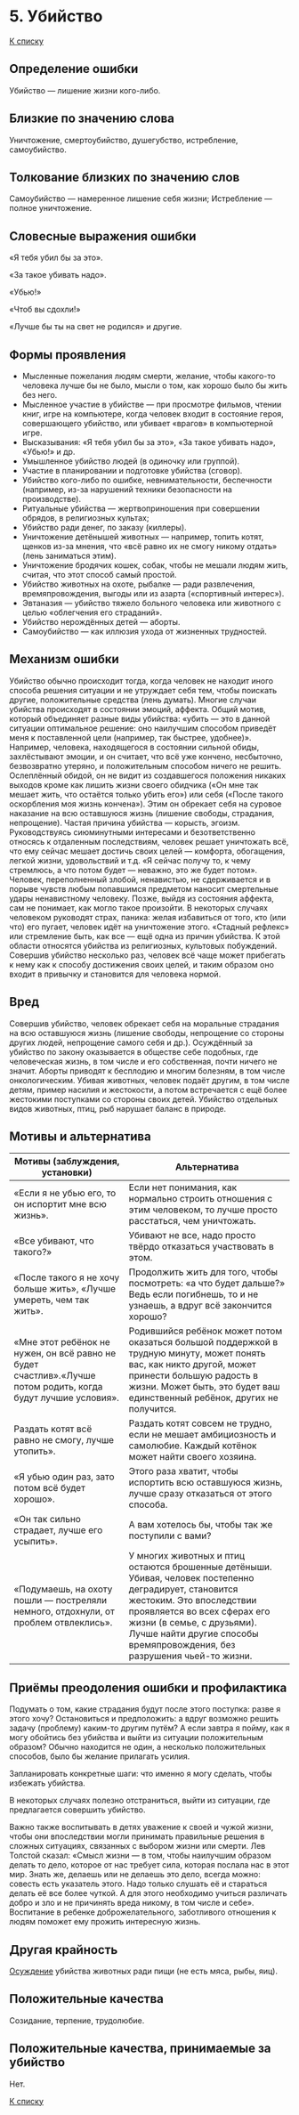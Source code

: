 # 5. Убийство

[К списку](000.md)

## Определение ошибки

Убийство — лишение жизни кого-либо.

## Близкие по значению слова

Уничтожение, смертоубийство, душегубство, истребление, самоубийство.
  
## Толкование близких по значению слов

Самоубийство — намеренное лишение себя жизни;
Истребление — полное уничтожение.

## Словесные выражения ошибки

«Я тебя убил бы за это».

«За такое убивать надо».

«Убью!»

«Чтоб вы сдохли!»

«Лучше бы ты на свет не родился» и другие.

## Формы проявления

- Мысленные пожелания людям смерти, желание, чтобы какого-то человека лучше бы не было, мысли о том, как хорошо было бы жить без него.
- Мысленное участие в убийстве — при просмотре фильмов, чтении книг, игре на компьютере, когда человек входит в состояние героя, совершающего убийство, или убивает «врагов» в компьютерной игре.
- Высказывания: «Я тебя убил бы за это», «За такое убивать надо», «Убью!» и др.
- Умышленное убийство людей (в одиночку или группой).
- Участие в планировании и подготовке убийства (сговор).
- Убийство кого-либо по ошибке, невнимательности, беспечности (например, из-за нарушений техники безопасности на производстве).
- Ритуальные убийства — жертвоприношения при совершении обрядов, в религиозных культах;
- Убийство ради денег, по заказу (киллеры).
- Уничтожение детёнышей животных — например, топить котят, щенков из-за мнения, что «всё равно их не смогу никому отдать» (лень заниматься этим).
- Уничтожение бродячих кошек, собак, чтобы не мешали людям жить, считая, что этот способ самый простой.
- Убийство животных на охоте, рыбалке — ради развлечения, времяпровождения, выгоды или из азарта («спортивный интерес»).
- Эвтаназия — убийство тяжело больного человека или животного с целью «облегчения его страданий».
- Убийство нерождённых детей — аборты.
- Самоубийство — как иллюзия ухода от жизненных трудностей.

## Механизм ошибки

Убийство обычно происходит тогда, когда человек не находит иного способа решения ситуации и не утруждает себя тем, чтобы поискать другие, положительные средства (лень думать). Многие случаи убийства происходят в состоянии эмоций, аффекта.
Общий мотив, который объединяет разные виды убийства: «убить — это в данной ситуации оптимальное решение: оно наилучшим способом приведёт меня к поставленной цели (например, так быстрее, удобнее)».
Например, человека, находящегося в состоянии сильной обиды, захлёстывают эмоции, и он считает, что всё уже кончено, несбыточно, безвозвратно утеряно, и положительным способом ничего не решить. Ослеплённый обидой, он не видит из создавшегося положения никаких выходов кроме как лишить жизни своего обидчика («Он мне так мешает жить, что остаётся только убить его») или себя («После такого оскорбления моя жизнь кончена»). Этим он обрекает себя на суровое наказание на всю оставшуюся жизнь (лишение свободы, страдания, непрощение).
Частая причина убийства — корысть, эгоизм. Руководствуясь сиюминутными интересами и безответственно относясь к отдаленным последствиям, человек решает уничтожать всё, что ему сейчас мешает достичь своих целей — комфорта, обогащения, легкой жизни, удовольствий и т.д. «Я сейчас получу то, к чему стремлюсь, а что потом будет — неважно, это же будет потом».
Человек, переполненный злобой, ненавистью, не сдерживается и в порыве чувств любым попавшимся предметом наносит смертельные удары ненавистному человеку. Позже, выйдя из состояния аффекта, сам не понимает, как могло такое произойти.
В некоторых случаях человеком руководят страх, паника: желая избавиться от того, кто (или что) его пугает, человек идёт на уничтожение этого.
«Стадный рефлекс» или стремление быть, как все — ещё одна из причин убийства. К этой области относятся убийства из религиозных, культовых побуждений.
Совершив убийство несколько раз, человек всё чаще может прибегать к нему как к способу достижения своих целей, и таким образом оно входит в привычку и становится для человека нормой.

## Вред

Совершив убийство, человек обрекает себя на моральные страдания на всю оставшуюся жизнь (лишение свободы, непрощение со стороны других людей, непрощение самого себя и др.).
Осуждённый за убийство по закону оказывается в обществе себе подобных, где человеческая жизнь, в том числе и его собственная, почти ничего не значит.
Аборты приводят к бесплодию и многим болезням, в том числе онкологическим.
Убивая животных, человек подаёт другим, в том числе детям, пример насилия и жестокости, а потом встречается с ещё более жестокими поступками со стороны своих детей.
Убийство отдельных видов животных, птиц, рыб нарушает баланс в природе.

## Мотивы и альтернатива

Мотивы (заблуждения, установки) | Альтернатива
------------------------------- | ------------
«Если я не убью его, то он испортит мне всю жизнь». | Если нет понимания, как нормально строить отношения с этим человеком, то лучше просто расстаться, чем уничтожать.
«Все убивают, что такого?» | Убивают не все, надо просто твёрдо отказаться участвовать в этом.
«После такого я не хочу больше жить», «Лучше умереть, чем так жить». | Продолжить жить для того, чтобы посмотреть: «а что будет дальше?» Ведь если погибнешь, то и не узнаешь, а вдруг всё закончится хорошо?
«Мне этот ребёнок не нужен, он всё равно не будет счастлив».«Лучше потом родить, когда будут лучшие условия». | Родившийся ребёнок может потом оказаться большой поддержкой в трудную минуту, может понять вас, как никто другой, может принести большую радость в жизни. Может быть, это будет ваш единственный ребёнок, других не получится.
Раздать котят всё равно не смогу, лучше утопить». | Раздать котят совсем не трудно, если не мешает амбициозность и самолюбие. Каждый котёнок может найти своего хозяина.
«Я убью один раз, зато потом всё будет хорошо». | Этого раза хватит, чтобы испортить всю оставшуюся жизнь, лучше сразу отказаться от этого способа.
«Он так сильно страдает, лучше его усыпить». | А вам хотелось бы, чтобы так же поступили с вами?
«Подумаешь, на охоту пошли — постреляли немного, отдохнули, от проблем отвлеклись». | У многих животных и птиц остаются брошенные детёныши. Убивая, человек постепенно деградирует, становится жестоким. Это впоследствии проявляется во всех сферах его жизни (в семье, с друзьями). Лучше найти другие способы времяпровождения, без разрушения чьей-то жизни.

## Приёмы преодоления ошибки и профилактика

Подумать о том, какие страдания будут после этого поступка: разве я этого хочу?
Остановиться и предположить: а вдруг возможно решить задачу (проблему) каким-то другим путём? А если завтра я пойму, как я могу обойтись без убийства и выйти из ситуации положительным образом? Обычно находится не один, а несколько положительных способов, было бы желание прилагать усилия.

Запланировать конкретные шаги: что именно я могу сделать, чтобы избежать убийства.

В некоторых случаях полезно отстраниться, выйти из ситуации, где предлагается совершить убийство.

Важно также воспитывать в детях уважение к своей и чужой жизни, чтобы они впоследствии могли принимать правильные решения в сложных ситуациях, связанных с выбором жизни или смерти. Лев Толстой сказал: «Смысл жизни — в том, чтобы наилучшим образом делать то дело, которое от нас требует сила, которая послала нас в этот мир. Знать же, делаешь или не делаешь это дело, всегда можно: совесть есть указатель этого. Надо только слушать её и стараться делать её все более чуткой. А для этого необходимо учиться различать добро и зло и не причинять вреда никому, в том числе и себе». Воспитание в ребенке доброжелательного, заботливого отношения к людям поможет ему прожить интересную жизнь.

## Другая крайность

[Осуждение](123.md) убийства животных ради пищи (не есть мяса, рыбы, яиц).

## Положительные качества

Созидание, терпение, трудолюбие.

## Положительные качества, принимаемые за убийство

Нет.

[К списку](000.md)
